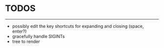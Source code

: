 # TODOS
---
* possibly edit the key shortcuts for expanding and closing (space, enter?)
* gracefully handle SIGINTs
* tree to render
